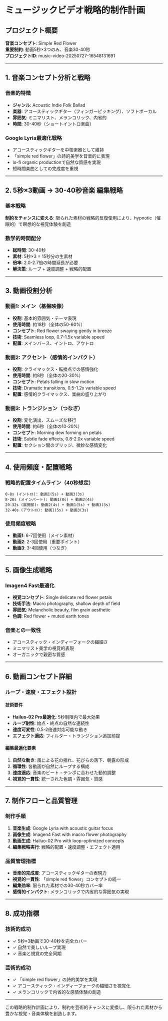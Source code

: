 # ミュージックビデオ戦略的制作計画

## プロジェクト概要
**音楽コンセプト**: Simple Red Flower  
**重要制約**: 動画5秒×3つのみ、音楽30-40秒  
**プロジェクトID**: music-video-20250727-16548131691

---

## 1. 音楽コンセプト分析と戦略

### 音楽的特徴
- **ジャンル**: Acoustic Indie Folk Ballad
- **楽器**: アコースティックギター（フィンガーピッキング）、ソフトボーカル
- **雰囲気**: ミニマリスト、メランコリック、内省的
- **時間**: 30-40秒（ショートイントロ楽曲）

### Google Lyria最適化戦略
- アコースティックギターを中核楽器として維持
- 「simple red flower」の詩的美学を音楽的に表現
- lo-fi organic productionで自然な質感を実現
- 短時間楽曲としての完成度を重視

---

## 2. 5秒×3動画 → 30-40秒音楽 編集戦略

### 基本戦略
**制約をチャンスに変える**: 限られた素材の戦略的反復使用により、hypnotic（催眠的）で瞑想的な視覚体験を創造

### 数学的時間配分
- **総時間**: 30-40秒
- **素材**: 5秒×3 = 15秒分の生素材
- **倍率**: 2.0-2.7倍の時間延長が必要
- **解決策**: ループ + 速度調整 + 戦略的配置

---

## 3. 動画役割分析

### 動画1: メイン（基盤映像）
- **役割**: 基本的雰囲気・テーマ表現
- **使用時間**: 約18秒（全体の50-60%）
- **コンセプト**: Red flower swaying gently in breeze
- **技術**: Seamless loop, 0.7-1.5x variable speed
- **配置**: メインバース、イントロ、アウトロ

### 動画2: アクセント（感情的インパクト）
- **役割**: クライマックス・転換点での感情強化
- **使用時間**: 約8秒（全体の20-30%）
- **コンセプト**: Petals falling in slow motion
- **技術**: Dramatic transitions, 0.5-1.2x variable speed
- **配置**: 感情的クライマックス、楽曲の盛り上がり

### 動画3: トランジション（つなぎ）
- **役割**: 変化演出、スムーズな移行
- **使用時間**: 約6秒（全体の10-20%）
- **コンセプト**: Morning dew forming on petals
- **技術**: Subtle fade effects, 0.8-2.0x variable speed
- **配置**: セクション間のブリッジ、微妙な感情変化

---

## 4. 使用頻度・配置戦略

### 戦略的配置タイムライン（40秒想定）
```
0-8s (イントロ): 動画1(5s) + 動画3(3s)
8-20s (メインパート): 動画1(8s) + 動画2(4s)
20-32s (展開部): 動画2(4s) + 動画1(5s) + 動画3(3s)
32-40s (アウトロ): 動画1(5s) + 動画3(3s)
```

### 使用頻度戦略
- **動画1**: 6-7回使用（メイン素材）
- **動画2**: 2-3回使用（重要ポイント）
- **動画3**: 3-4回使用（つなぎ）

---

## 5. 画像生成戦略

### Imagen4 Fast最適化
- **視覚コンセプト**: Single delicate red flower petals
- **技術手法**: Macro photography, shallow depth of field
- **雰囲気**: Melancholic beauty, film grain aesthetic
- **色調**: Red flower + muted earth tones

### 音楽との一致性
- アコースティック・インディーフォークの繊細さ
- ミニマリスト美学の視覚的表現
- オーガニックで親密な質感

---

## 6. 動画コンセプト詳細

### ループ・速度・エフェクト設計

#### 技術要件
- **Hailuo-02 Pro最適化**: 5秒制限内で最大効果
- **ループ耐性**: 始点・終点の自然な連続性
- **速度可変性**: 0.5-2倍速対応可能な動き
- **エフェクト適応**: フィルター・トランジション追加前提

#### 編集最適化要素
1. **自然な動き**: 風による花の揺れ、花びらの落下、朝露の形成
2. **循環性**: 各動画が自然にループする構成
3. **速度適応**: 音楽のビート・テンポに合わせた動的調整
4. **視覚的一貫性**: 統一された色調・雰囲気・質感

---

## 7. 制作フローと品質管理

### 制作手順
1. **音楽生成**: Google Lyria with acoustic guitar focus
2. **画像生成**: Imagen4 Fast with macro flower photography
3. **動画生成**: Hailuo-02 Pro with loop-optimized concepts
4. **編集戦略実行**: 戦略的配置・速度調整・エフェクト適用

### 品質管理指標
- **音楽的完成度**: アコースティックギターの表現力
- **視覚的一貫性**: 「simple red flower」コンセプトの統一
- **編集効率**: 限られた素材での30-40秒カバー率
- **感情的インパクト**: メランコリックで内省的な雰囲気の実現

---

## 8. 成功指標

### 技術的成功
- ✓ 5秒×3動画で30-40秒を完全カバー
- ✓ 自然で美しいループ実現
- ✓ 音楽と視覚の完全同期

### 芸術的成功
- ✓ 「simple red flower」の詩的美学を実現
- ✓ アコースティック・インディーフォークの繊細さを視覚化
- ✓ メランコリックで内省的な感情体験の創造

---

この戦略的制作計画により、制約を芸術的チャンスに変換し、限られた素材から豊かな視覚・音楽体験を創造します。